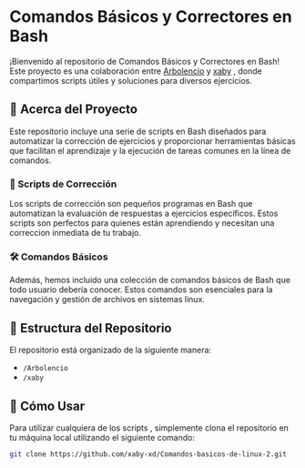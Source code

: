 # Comandos Básicos y Correctores en Bash

¡Bienvenido al repositorio de Comandos Básicos y Correctores en Bash! Este proyecto es una colaboración entre [Arbolencio](https://github.com/Arbolencio) y [xaby](https://github.com/xaby-xd) , donde compartimos scripts útiles y soluciones para diversos ejercicios.

## 🌟 Acerca del Proyecto

Este repositorio incluye una serie de scripts en Bash diseñados para automatizar la corrección de ejercicios y proporcionar herramientas básicas que facilitan el aprendizaje y la ejecución de tareas comunes en la línea de comandos.

### 📜 Scripts de Corrección

Los scripts de corrección son pequeños programas en Bash que automatizan la evaluación de respuestas a ejercicios específicos. Estos scripts son perfectos para quienes están aprendiendo y necesitan una correccion inmediata de tu trabajo.

### 🛠️ Comandos Básicos

Además, hemos incluido una colección de comandos básicos de Bash que todo usuario debería conocer. Estos comandos son esenciales para la navegación y gestión de archivos en sistemas linux.

## 📂 Estructura del Repositorio

El repositorio está organizado de la siguiente manera:

- `/Arbolencio`
- `/xaby`

## 🚀 Cómo Usar

Para utilizar cualquiera de los scripts , simplemente clona el repositorio en tu máquina local utilizando el siguiente comando:

```bash
git clone https://github.com/xaby-xd/Comandos-basicos-de-linux-2.git
